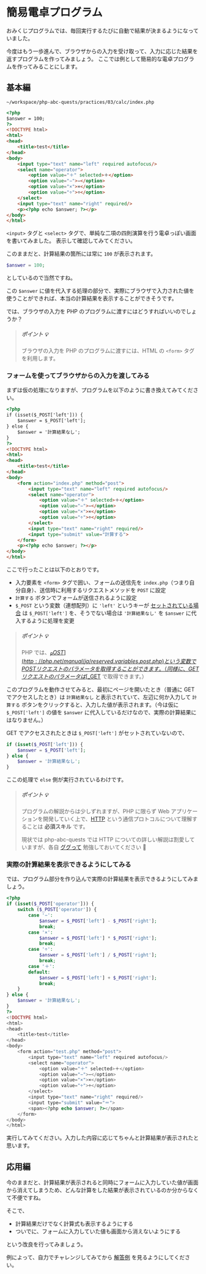 # 簡易電卓プログラム

おみくじプログラムでは、毎回実行するたびに自動で結果が決まるようになっていました。

今度はもう一歩進んで、ブラウザからの入力を受け取って、入力に応じた結果を返すプログラムを作ってみましょう。
ここでは例として簡易的な電卓プログラムを作ってみることにします。

## 基本編

```
~/workspace/php-abc-quests/practices/03/calc/index.php
```
```html
<?php
$answer = 100;
?>
<!DOCTYPE html>
<html>
<head>
    <title>test</title>
</head>
<body>
    <input type="text" name="left" required autofocus/>
    <select name="operator">
        <option value="＋" selected>＋</option>
        <option value="−">−</option>
        <option value="×">×</option>
        <option value="÷">÷</option>
    </select>
    <input type="text" name="right" required/>
    <p><?php echo $answer; ?></p>
</body>
</html>
```

`<input>` タグと `<select>` タグで、単純な二項の四則演算を行う電卓っぽい画面を書いてみました。
表示して確認してみてください。

このままだと、計算結果の箇所には常に `100` が表示されます。

```php
$answer = 100;
```

としているので当然ですね。

この `$answer` に値を代入する処理の部分で、実際にブラウザで入力された値を使うことができれば、本当の計算結果を表示することができそうです。

では、ブラウザの入力を PHP のプログラムに渡すにはどうすればいいのでしょうか？

> ##### ポイント :bulb:
>
> ブラウザの入力を PHP のプログラムに渡すには、HTML の `<form>` タグを利用します。

### フォームを使ってブラウザからの入力を渡してみる

まずは仮の処理になりますが、プログラムを以下のように書き換えてみてください。

```html
<?php
if (isset($_POST['left'])) {
    $answer = $_POST['left'];
} else {
    $answer = '計算結果なし';
}
?>
<!DOCTYPE html>
<html>
<head>
    <title>test</title>
</head>
<body>
    <form action="index.php" method="post">
        <input type="text" name="left" required autofocus/>
        <select name="operator">
            <option value="＋" selected>＋</option>
            <option value="−">−</option>
            <option value="×">×</option>
            <option value="÷">÷</option>
        </select>
        <input type="text" name="right" required/>
        <input type="submit" value="計算する">
    </form>
    <p><?php echo $answer; ?></p>
</body>
</html>
```

ここで行ったことは以下のとおりです。

* 入力要素を `<form>` タグで囲い、フォームの送信先を `index.php`（つまり自分自身）、送信時に利用するリクエストメソッドを `POST` に設定
* `計算する` ボタンでフォームが送信されるように設定
* `$_POST` という変数（連想配列）に `'left'` というキーが [セットされている場合](http://php.net/manual/ja/function.isset.php) は `$_POST['left']` を、そうでない場合は `'計算結果なし'` を `$answer` に代入するように処理を変更

> ##### ポイント :bulb:
>
> PHP では、[$_POST](http://php.net/manual/ja/reserved.variables.post.php) という変数で POST リクエストのパラメータを取得することができます。
> （同様に、GET リクエストのパラメータは [$_GET](http://php.net/manual/ja/reserved.variables.get.php) で取得できます。）

このプログラムを動作させてみると、最初にページを開いたとき（普通に GET でアクセスしたとき）は `計算結果なし` と表示されていて、左辺に何か入力して `計算する` ボタンをクリックすると、入力した値が表示されます。（今は仮に `$_POST['left']` の値を `$answer` に代入しているだけなので、実際の計算結果にはなりません。）

GET でアクセスされたときは `$_POST['left']` がセットされていないので、

```php
if (isset($_POST['left'])) {
    $answer = $_POST['left'];
} else {
    $answer = '計算結果なし';
}
```

ここの処理で `else` 側が実行されているわけです。

> ##### ポイント :bulb:
>
> プログラムの解説からは少しずれますが、PHP に限らず Web アプリケーションを開発していく上で、[HTTP](http://ja.wikipedia.org/wiki/Hypertext_Transfer_Protocol) という通信プロトコルについて理解することは **必須スキル** です。
>
> 現状では php-abc-quests では HTTP についての詳しい解説は割愛していますが、各自 [ググって](https://www.google.co.jp/search?q=http+%E4%BB%95%E7%B5%84%E3%81%BF&oq=http+%E4%BB%95%E7%B5%84%E3%81%BF&aqs=chrome.0.69i59j69i60.1609j0j4&sourceid=chrome&es_sm=119&ie=UTF-8) 勉強しておいてください :bow:

### 実際の計算結果を表示できるようにしてみる

では、プログラム部分を作り込んで実際の計算結果を表示できるようにしてみましょう。

```php
<?php
if (isset($_POST['operator'])) {
    switch ($_POST['operator']) {
        case '−':
            $answer = $_POST['left'] - $_POST['right'];
            break;
        case '×':
            $answer = $_POST['left'] * $_POST['right'];
            break;
        case '÷':
            $answer = $_POST['left'] / $_POST['right'];
            break;
        case '＋':
        default:
            $answer = $_POST['left'] + $_POST['right'];
            break;
    }
} else {
    $answer = '計算結果なし';
}
?>
<!DOCTYPE html>
<html>
<head>
    <title>test</title>
</head>
<body>
    <form action="test.php" method="post">
        <input type="text" name="left" required autofocus/>
        <select name="operator">
            <option value="＋" selected>＋</option>
            <option value="−">−</option>
            <option value="×">×</option>
            <option value="÷">÷</option>
        </select>
        <input type="text" name="right" required/>
        <input type="submit" value="＝">
        <span><?php echo $answer; ?></span>
    </form>
</body>
</html>
```

実行してみてください。入力した内容に応じてちゃんと計算結果が表示されたと思います。

## 応用編

今のままだと、計算結果が表示されると同時にフォームに入力していた値が画面から消えてしまうため、どんな計算をした結果が表示されているのか分からなくて不便ですね。

そこで、

* 計算結果だけでなく計算式も表示するようにする
* ついでに、フォームに入力していた値も画面から消えないようにする

という改良を行ってみましょう。

例によって、自力でチャレンジしてみてから [解答例](calc-advanced.md) を見るようにしてください。
